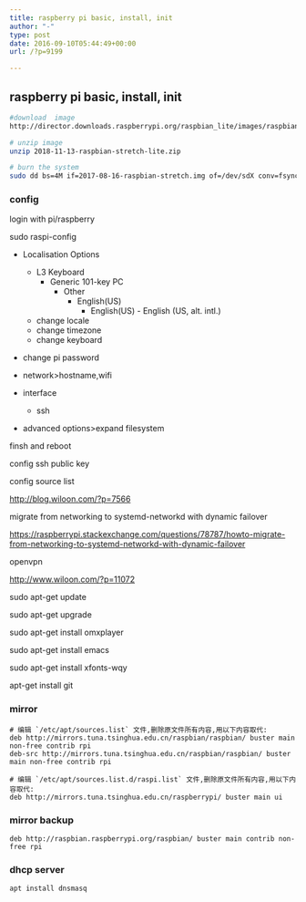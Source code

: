 ```yaml
---
title: raspberry pi basic, install, init
author: "-"
type: post
date: 2016-09-10T05:44:49+00:00
url: /?p=9199

---
```

## raspberry pi basic, install, init
```bash
#download  image
http://director.downloads.raspberrypi.org/raspbian_lite/images/raspbian_lite-2018-11-15/2018-11-13-raspbian-stretch-lite.zip

# unzip image
unzip 2018-11-13-raspbian-stretch-lite.zip

# burn the system
sudo dd bs=4M if=2017-08-16-raspbian-stretch.img of=/dev/sdX conv=fsync

```

### config

login with pi/raspberry

sudo raspi-config
  * Localisation Options
      * L3 Keyboard
          * Generic 101-key PC 
              * Other 
                  * English(US) 
                      * English(US) - English (US, alt. intl.)
      * change locale
      * change timezone
      * change keyboard
     
  * change pi password
  * network>hostname,wifi

  * interface 
      * ssh
  * advanced options>expand filesystem

finsh and reboot

config ssh public key
  
config source list
  
<http://blog.wiloon.com/?p=7566>

migrate from networking to systemd-networkd with dynamic failover
  
https://raspberrypi.stackexchange.com/questions/78787/howto-migrate-from-networking-to-systemd-networkd-with-dynamic-failover

openvpn
  
<http://www.wiloon.com/?p=11072>

sudo apt-get update
  
sudo apt-get upgrade

sudo apt-get install omxplayer
  
sudo apt-get install emacs
  
sudo apt-get install xfonts-wqy
  
apt-get install git

### mirror
    # 编辑 `/etc/apt/sources.list` 文件,删除原文件所有内容,用以下内容取代: 
    deb http://mirrors.tuna.tsinghua.edu.cn/raspbian/raspbian/ buster main non-free contrib rpi
    deb-src http://mirrors.tuna.tsinghua.edu.cn/raspbian/raspbian/ buster main non-free contrib rpi

    # 编辑 `/etc/apt/sources.list.d/raspi.list` 文件,删除原文件所有内容,用以下内容取代: 
    deb http://mirrors.tuna.tsinghua.edu.cn/raspberrypi/ buster main ui

### mirror backup
    deb http://raspbian.raspberrypi.org/raspbian/ buster main contrib non-free rpi

### dhcp server
    apt install dnsmasq
    